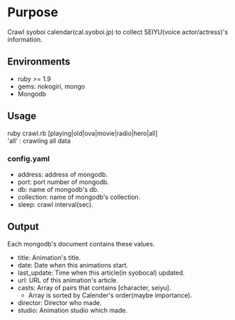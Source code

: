 # Purpose
Crawl syoboi calendar(cal.syoboi.jp) to collect SEIYU(voice actor/actress)'s information.    
  
## Environments  
+ ruby >= 1.9  
+ gems: nokogiri, mongo  
+ Mongodb  

## Usage  
ruby crawl.rb [playing|old|ova|movie|radio|hero|all]   
'all' : crawling all data  

### config.yaml   
+ address: address of mongodb.   
+ port: port number of mongodb.  
+ db: name of mongodb's db.  
+ collection: name of mongodb's collection.  
+ sleep: crawl interval(sec).  

## Output  
Each mongodb's document contains these values.  
- title: Animation's title.   
- date: Date when this animations start.    
- last\_update: Time when this article(in syobocal) updated.   
- url: URL of this animation's article.   
- casts: Array of pairs that contains [character, seiyu].   
  - Array is sorted by Calender's order(maybe importance).  
- director: Director who made.    
- studio: Animation studio which made.   

